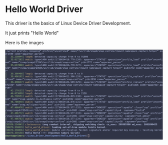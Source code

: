 # Hello World Driver

This driver is the basics of Linux Device Driver Development. 

It just prints "Hello World"

Here is the images 

![image](images/ss.png)
